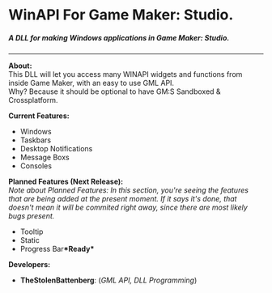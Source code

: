 <h1> WinAPI For Game Maker: Studio. </h1>
<h5><i>A DLL for making Windows applications in Game Maker: Studio.</i></h5>
<hr>
<b>About:</b><br>
This DLL will let you access many WINAPI widgets and functions from inside Game Maker, with an easy to use GML API. <br>
Why? Because it should be optional to have GM:S Sandboxed & Crossplatform. <br>

<b>Current Features:</b> <ol> 
  <li type="disc">Windows</li>
  <li type="disc">Taskbars</li>
  <li type="disc">Desktop Notifications</li>
  <li type="disc">Message Boxs</li>
  <li type="disc">Consoles</li>
</ol>

<b>Planned Features (Next Release):</b><br>
<i>Note about Planned Features:
In this section, you're seeing the features that are being added at the present moment. If it says it's done, that doesn't mean it will be commited right away, since there are most likely bugs present.</i>
<ol> 
  <li type="disc">Tooltip</b></li>
  <li type="disc">Static</b></li>
  <li type="disc">Progress Bar<b>*Ready*</b></li>
</ol>

<b>Developers:</b><br> <ol> 
  <li type="disc"><b>TheStolenBattenberg</b>: (<i>GML API, DLL Programming</i>)</li>
</ol>
